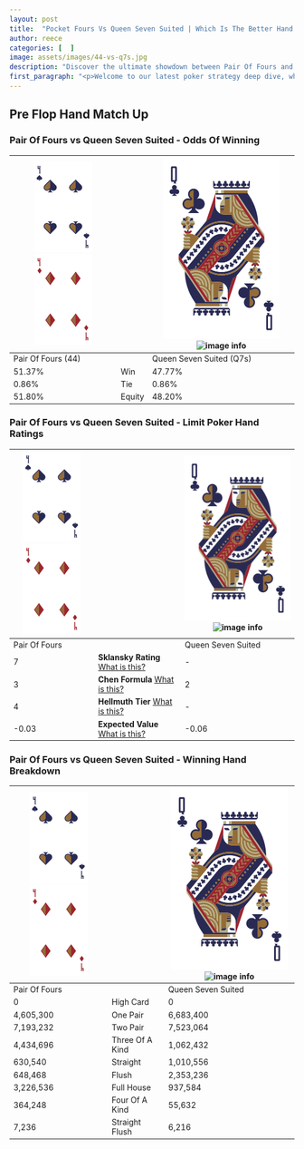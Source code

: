 ```yaml
---
layout: post
title:  "Pocket Fours Vs Queen Seven Suited | Which Is The Better Hand In Poker? A Complete Guide"
author: reece
categories: [  ]
image: assets/images/44-vs-q7s.jpg
description: "Discover the ultimate showdown between Pair Of Fours and Queen Seven Suited in poker! Uncover the odds, strategies, and scenarios where one hand triumphs over the other. Get ready to up your poker game with this thrilling analysis."
first_paragraph: "<p>Welcome to our latest poker strategy deep dive, where we're pitting two distinct hands against each other in a high-stakes showdown: Pair Of Fours vs Queen Seven Suited.</p><p>In the dynamic world of poker, every decision counts, and knowing which hand holds the upper hand is key to your success at the table.</p><p>In this article, we'll dissect these two hands, explore the scenarios where one dominates the other, and equip you with the knowledge to make strategic choices that can tip the odds in your favor.</p><p>Get ready to unravel the intriguing dynamics of these poker hands and elevate your game to new heights.</p>"
---
```




[comment]: # (sp0)

## Pre Flop Hand Match Up

<div class="table hand-ratings" markdown="1"> 



### Pair Of Fours vs Queen Seven Suited - Odds Of Winning


    
| ![image info](assets/images/hand1/4.png) ![image info](assets/images/hand1/4o.png) |  | ![image info](assets/images/hand2/Q.png) ![image info](assets/images/hand2/7s.png) |
| -------- | -------- | -------- |
| Pair Of Fours (44) |  | Queen Seven Suited (Q7s) |
| 51.37% | Win | 47.77% |
| 0.86% | Tie | 0.86% |
| 51.80% | Equity | 48.20% |




[comment]: # (sp1)



### Pair Of Fours vs Queen Seven Suited - Limit Poker Hand Ratings


    
| ![image info](assets/images/hand1/4.png) ![image info](assets/images/hand1/4o.png) |  | ![image info](assets/images/hand2/Q.png) ![image info](assets/images/hand2/7s.png) |
| -------- | -------- | -------- |
| Pair Of Fours |  | Queen Seven Suited |
| 7 | **Sklansky Rating** [What is this?](/sklansky-rating-explained) | - |
| 3 | **Chen Formula** [What is this?](/chen-formula-explained) | 2 |
| 4 | **Hellmuth Tier** [What is this?](/Hellmuth-tier-explained) | - |
| -0.03 | **Expected Value** [What is this?](/expected-value-explained) | -0.06 |




[comment]: # (sp2)



### Pair Of Fours vs Queen Seven Suited - Winning Hand Breakdown


    
| ![image info](assets/images/hand1/4.png) ![image info](assets/images/hand1/4o.png) |  | ![image info](assets/images/hand2/Q.png) ![image info](assets/images/hand2/7s.png) |
| -------- | -------- | -------- |
| Pair Of Fours |  | Queen Seven Suited |
| 0 | High Card | 0 |
| 4,605,300 | One Pair | 6,683,400 |
| 7,193,232 | Two Pair | 7,523,064 |
| 4,434,696 | Three Of A Kind | 1,062,432 |
| 630,540 | Straight | 1,010,556 |
| 648,468 | Flush | 2,353,236 |
| 3,226,536 | Full House | 937,584 |
| 364,248 | Four Of A Kind | 55,632 |
| 7,236 | Straight Flush | 6,216 |




[comment]: # (sp3)



</div>

[comment]: # (sp4)



[comment]: # (sp5)

